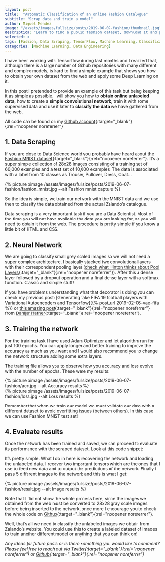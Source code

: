 ```yaml
---
layout: post
title:  "Automatic Classification of an online Fashion Catalogue"
subtitle: "Scrap data and train a model"
author: Miguel Mendez
image: "/assets/images/fullsize/posts/2019-06-07-fashion/thumbnail.jpg"
description: "Learn to find a public fashion dataset, download it and process it for training a classification model on Tensorflow"
selected: n
tags: [Fashion, Data Scraping, TensorFlow, Machine Learning, Classification]
categories: [Machine Learning, Data Engineering]
---
```



I have been working with Tensorflow during last months and I realized that, although there is a large number of Github repositories with many different and complex models, is hard to find a simple example that shows you how to obtain your own dataset from the web and apply some Deep Learning on it.

In this post I pretended to provide an example of this task but being keeping it as simple as possible. I will show you how to **obtain online unlabeled data**, how to create a **simple convolutional network**, train it with some supervised data and use it later to **classify the data** we have gathered from the web.

All code can be found on my [Github account](https://github.com/mmeendez8/garment-classifier){:target="_blank"}{:rel="noopener noreferrer"}

## 1. Data Scraping

If you are close to Data Science world you probably have heard about the [Fashion MNIST dataset](https://github.com/zalandoresearch/fashion-mnist){:target="_blank"}{:rel="noopener noreferrer"}. It’s a super simple collection of 28x28 images consisting of a training set of 60,000 examples and a test set of 10,000 examples. The data is associated with a label from 10 classes as Trouser, Pullover, Dress, Coat…

<div class="post-center-image">
{% picture pimage /assets/images/fullsize/posts/2019-06-07-fashion/fashion_mnist.jpg --alt Fashion mnist capture  %}
</div>

So the idea is simple, we train our network with the MNIST data and we use then to classify the data obtained from the actual Zalando’s catalogue.

Data scraping is a very important task if you are a Data Scientist. Most of the time you will not have available the data you are looking for, so you will need to obtain it from the web. The procedure is pretty simple if you know a little bit of HTML and CSS.

## 2. Neural Network

We are going to classify small grey scaled images so we will not need a super complex architecture. I basically stacked two convolutional layers with their correspondent pooling layer ([check what Hinton thinks about Pool Layers](https://mirror2image.wordpress.com/2014/11/11/geoffrey-hinton-on-max-pooling-reddit-ama/){:target="_blank"}{:rel="noopener noreferrer"}). After this a dense layer followed by a dropout operation and a final dense layer with a softmax function. Classic and simple stuff!

<script src="https://gist.github.com/mmeendez8/8b2589a1cf0d336fba2de804ee8a57a2.js"></script>

If you have problems understanding what that decorator is doing you can check my previous post: [Generating fake FIFA 19 football players with Variational Autoencoders and Tensorflow]({% post_url 2019-02-06-vae-fifa %}) or [this amazing post](https://danijar.com/structuring-your-tensorflow-models/){:target="_blank"}{:rel="noopener noreferrer"} from [Danijar Hafner](https://danijar.com/){:target="_blank"}{:rel="noopener noreferrer"}.

## 3. Training the network

For the training task I have used Adam Optimizer and let algorithm run for just 100 epochs. You can apply longer and better training to improve the accuracy as much as you want and I would also recommend you to change the network structure adding some extra layers.

The training file allows you to observe how you accuracy and loss evolve with the number of epochs. These were my results:

<div class="post-center-image">
{% picture pimage /assets/images/fullsize/posts/2019-06-07-fashion/acc.jpg --alt Accuracy results  %}
</div>

<div class="post-center-image">
{% picture pimage /assets/images/fullsize/posts/2019-06-07-fashion/loss.jpg --alt Loss results  %}
</div>

Remember that when we train our model we must validate our data with a different dataset to avoid overfitting issues (between others). In this case we can use Fashion MNIST test set!

## 4. Evaluate results

Once the network has been trained and saved, we can proceed to evaluate its performance with the scraped dataset. Look at this code snippet:

<script src="https://gist.github.com/mmeendez8/60f0d75a0c6a7d3ae2b26a93bcef92ec.js"></script>

It’s pretty simple. What I do in here is recovering the network and loading the unlabeled data. I recover two important tensors which are the ones that I use to feed new data and to output the predictions of the network. Finally I pass 5 different images to the network and this is what I get:

<div class="post-center-image">
{% picture pimage /assets/images/fullsize/posts/2019-06-07-fashion/result.jpg --alt Image results  %}
</div>

Note that I did not show the whole process here, since the images we obtained from the web must be converted to 28x28 gray scale images before being inserted to the network, once more I encourage you to check the whole code on [Github](https://github.com/mmeendez8/garment-classifier){:target="_blank"}{:rel="noopener noreferrer"}.

Well, that’s all we need to classify the unlabeled images we obtain from Zalando’s website. You could use this to create a labeled dataset of images to train another different model or anything that you can think on!

*Any ideas for future posts or is there something you would like to comment? Please feel free to reach out via [Twitter](https://twitter.com/mmeendez8){:target="_blank"}{:rel="noopener noreferrer"} or [Github](https://github.com/mmeendez8){:target="_blank"}{:rel="noopener noreferrer"}*